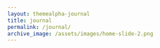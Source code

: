 ```yaml
---
layout: themealpha-journal
title: journal
permalink: /journal/
archive_image: /assets/images/home-slide-2.png
---
```

